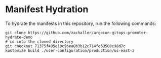 # Manifest Hydration

To hydrate the manifests in this repository, run the following commands:

```shell
git clone https://github.com/zachaller/argocon-gitops-promoter-hydrate-demo
# cd into the cloned directory
git checkout 71375f495e10c9bea8b3b12c714fe68500c98d7c
kustomize build ./user-configuration/production/us-east-2
```
